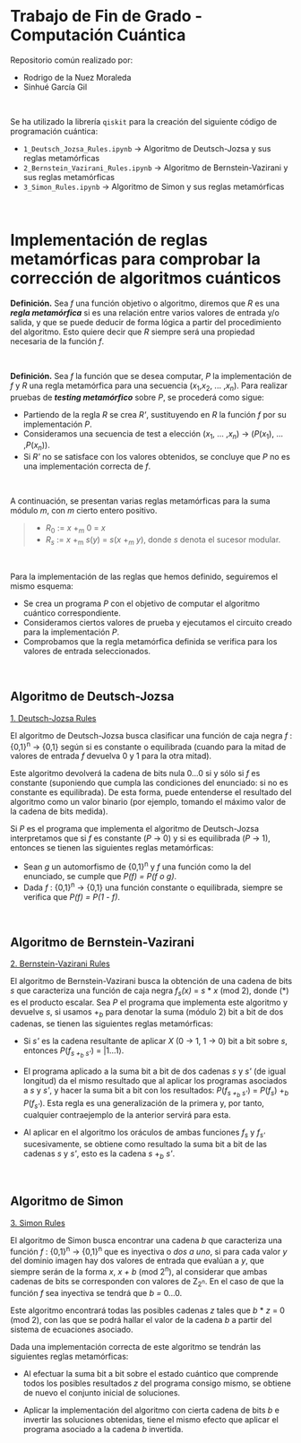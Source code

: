 
<br>

# Trabajo de Fin de Grado - Computación Cuántica

Repositorio común realizado por:
- Rodrigo de la Nuez Moraleda
- Sinhué García Gil

<br>

Se ha utilizado la librería `qiskit` para la creación del siguiente código de programación cuántica:
* `1_Deutsch_Jozsa_Rules.ipynb` &rarr; Algoritmo de Deutsch-Jozsa y sus reglas metamórficas
* `2_Bernstein_Vazirani_Rules.ipynb` &rarr; Algoritmo de Bernstein-Vazirani y sus reglas metamórficas
* `3_Simon_Rules.ipynb` &rarr; Algoritmo de Simon y sus reglas metamórficas

<br>

# Implementación de reglas metamórficas para comprobar la corrección de algoritmos cuánticos

**Definición.** Sea *f* una función objetivo o algoritmo, diremos que *R* es una ***regla metamórfica*** si es una relación entre varios valores de entrada y/o salida, y que se puede deducir de forma lógica a partir del procedimiento del algoritmo. Esto quiere decir que *R* siempre será una propiedad necesaria de la función *f*.

<br>

**Definición.** Sea *f* la función que se desea computar, *P* la implementación de *f* y *R* una regla metamórfica para una secuencia (*x*<sub>1</sub>,*x*<sub>2</sub>, ... ,*x*<sub>*n*</sub>). Para realizar pruebas de ***testing metamórfico*** sobre *P*, se procederá como sigue:
  * Partiendo de la regla *R* se crea *R'*, sustituyendo en *R* la función *f* por su implementación *P*.
  * Consideramos una secuencia de test a elección (*x*<sub>1</sub>, ... ,*x*<sub>*n*</sub>) &rarr; (*P*(*x*<sub>1</sub>), ... ,*P*(*x*<sub>*n*</sub>)).
  * Si *R'* no se satisface con los valores obtenidos, se concluye que *P* no es una implementación correcta de *f*.

<br>

A continuación, se presentan varias reglas metamórficas para la suma módulo *m*, con *m* cierto entero positivo.
>  * *R*<sub>0</sub> :=  *x* +<sub>*m*</sub> 0 = *x*
>  * *R*<sub>*s*</sub> :=  *x* +<sub>m</sub> *s*(*y*) = *s*(*x* +<sub>*m*</sub> *y*), donde *s* denota el sucesor modular.

<br>

Para la implementación de las reglas que hemos definido, seguiremos el mismo esquema:
  * Se crea un programa *P* con el objetivo de computar el algoritmo cuántico correspondiente.
  * Consideramos ciertos valores de prueba y ejecutamos el circuito creado para la implementación *P*.
  * Comprobamos que la regla metamórfica definida se verifica para los valores de entrada seleccionados.


<br>

## Algoritmo de Deutsch-Jozsa 

[1. Deutsch-Jozsa Rules](1_Deutsch_Jozsa_Rules.ipynb)

El algoritmo de Deutsch-Jozsa busca clasificar una función de caja negra *f* : {0,1}<sup>n</sup> &rarr; {0,1} según si es constante o equilibrada (cuando para la mitad de valores de entrada *f* devuelva 0 y 1 para la otra mitad). 

Este algoritmo devolverá la cadena de bits nula 0...0 si y sólo si *f* es constante (suponiendo que cumpla las condiciones del enunciado: si no es constante es equilibrada). De esta forma, puede entenderse el resultado del algoritmo como un valor binario (por ejemplo, tomando el máximo valor de la cadena de bits medida).

Si *P* es el programa que implementa el algoritmo de Deutsch-Jozsa interpretamos que si *f* es constante (*P* &rarr; 0) y si es equilibrada (*P* &rarr; 1), entonces se tienen las siguientes reglas metamórficas:

  * Sean *g* un automorfismo de {0,1}<sup>n</sup> y *f* una función como la del enunciado, se cumple que *P(f) = P(f o g)*.
  * Dada *f* : {0,1}<sup>n</sup> &rarr; {0,1} una función constante o equilibrada, siempre se verifica que *P(f) = P(1 - f)*.

<br>

## Algoritmo de Bernstein-Vazirani

[2. Bernstein-Vazirani Rules](2_Bernstein_Vazirani_Rules.ipynb)

El algoritmo de Bernstein-Vazirani busca la obtención de una cadena de bits *s* que caracteriza una función de caja negra *f<sub>*s*</sub>(x)* = *s* * *x* (mod 2), donde (*) es el producto escalar. Sea *P* el programa que implementa este algoritmo y devuelve *s*, si usamos +<sub>*b*</sub> para denotar la suma (módulo 2) bit a bit de dos cadenas, se tienen las siguientes reglas metamórficas:

  * Si *s'* es la cadena resultante de aplicar *X* (0  &rarr;  1, 1  &rarr;  0) bit a bit sobre *s*, entonces *P*(*f*<sub>*s +<sub>*b*</sub> s'*</sub>) = |1...1⟩.

  * El programa aplicado a la suma bit a bit de dos cadenas *s* y *s'* (de igual longitud) da el mismo resultado que al aplicar los programas asociados a *s* y *s'*, y hacer la suma bit a bit con los resultados: *P*(*f*<sub>*s +<sub>*b*</sub> s'*</sub>) = *P*(*f*<sub>*s*</sub>) +<sub>*b*</sub> *P*(*f*<sub>*s'*</sub>). Esta regla es una generalización de la primera y, por tanto, cualquier contraejemplo de la anterior servirá para esta.

  * Al aplicar en el algoritmo los oráculos de ambas funciones *f*<sub>*s*</sub> y *f*<sub>*s'*</sub> sucesivamente, se obtiene como resultado la suma bit a bit de las cadenas *s* y *s'*, esto es la cadena *s* +<sub>*b*</sub> *s'*. 

<br>

## Algoritmo de Simon

[3. Simon Rules](3_Simon_Rules.ipynb)

El algoritmo de Simon busca encontrar una cadena *b* que caracteriza una función *f* : {0,1}<sup>n</sup> &rarr; {0,1}<sup>n</sup> que es inyectiva o *dos a uno*, si para cada valor *y* del dominio imagen hay dos valores de entrada que evalúan a *y*, que siempre serán de la forma *x*, *x + b* (mod 2<sup>n</sup>), al considerar que ambas cadenas de bits se corresponden con valores de Z<sub>2<sup>n</sup></sub>. En el caso de que la función *f* sea inyectiva se tendrá que *b =* 0...0.

Este algoritmo encontrará todas las posibles cadenas *z* tales que *b* * *z* = 0 (mod 2), con las que se podrá hallar el valor de la cadena *b* a partir del sistema de ecuaciones asociado.

Dada una implementación correcta de este algoritmo se tendrán las siguientes reglas metamórficas:

  * Al efectuar la suma bit a bit sobre el estado cuántico que comprende todos los posibles resultados *z* del programa consigo mismo, se obtiene de nuevo el conjunto inicial de soluciones.
  
  * Aplicar la implementación del algoritmo con cierta cadena de bits *b* e invertir las soluciones obtenidas, tiene el mismo efecto que aplicar el programa asociado a la cadena *b* invertida.
